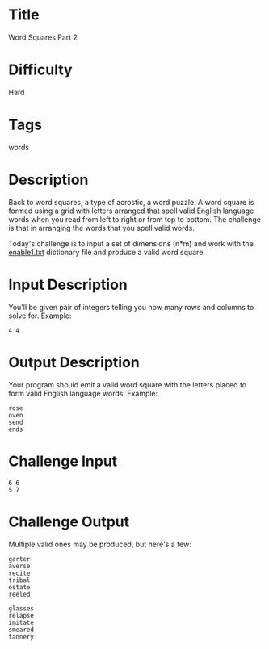 # Title

Word Squares Part 2

# Difficulty

Hard

# Tags

words

# Description

Back to word squares, a type of acrostic, a word puzzle. A word square is formed using a grid with letters arranged that spell valid English language words when you read from left to right or from top to bottom. The challenge is that in arranging the words that you spell valid words.

Today's challenge is to input a set of dimensions (n*m) and work with the [enable1.txt](https://github.com/dolph/dictionary/blob/master/enable1.txt) dictionary file and produce a valid word square. 

# Input Description

You'll be given pair of integers telling you how many rows and columns to solve for. Example:

    4 4

# Output Description

Your program should emit a valid word square with the letters placed to form valid English language words. Example:

    rose
    oven
    send
    ends

# Challenge Input

    6 6
    5 7

# Challenge Output

Multiple valid ones may be produced, but here's a few:

    garter
    averse
    recite
    tribal
    estate
    reeled

    glasses
    relapse
    imitate
    smeared
    tannery
